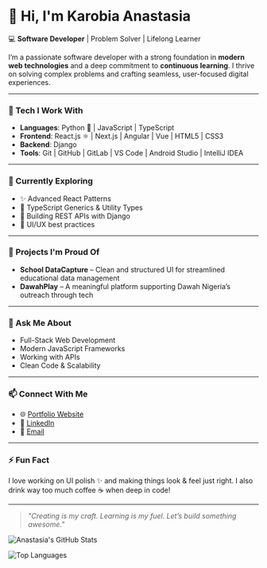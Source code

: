 <!--
**karobia-anastasia/karobia-anastasia** is a ✨ _special_ ✨ repository because its `README.md` (this file) appears on your GitHub profile.
-->

# 👋 Hi, I'm Karobia Anastasia

💻 **Software Developer** | Problem Solver | Lifelong Learner

I’m a passionate software developer with a strong foundation in **modern web technologies** and a deep commitment to **continuous learning**. I thrive on solving complex problems and crafting seamless, user-focused digital experiences.

---

### 🔧 Tech I Work With

- **Languages**: Python 🐍 | JavaScript | TypeScript  
- **Frontend**: React.js ⚛️ | Next.js | Angular | Vue | HTML5 | CSS3  
- **Backend**: Django  
- **Tools**: Git | GitHub | GitLab | VS Code | Android Studio | IntelliJ IDEA

---

### 🌱 Currently Exploring

- ✨ Advanced React Patterns
- 🧩 TypeScript Generics & Utility Types
- 🧪 Building REST APIs with Django
- 🎨 UI/UX best practices

---

### 🚀 Projects I'm Proud Of

- **School DataCapture** – Clean and structured UI for streamlined educational data management
- **DawahPlay** – A meaningful platform supporting Dawah Nigeria’s outreach through tech

---

### 💬 Ask Me About

- Full-Stack Web Development
- Modern JavaScript Frameworks
- Working with APIs
- Clean Code & Scalability

---

### 📫 Connect With Me

- 🌐 [Portfolio Website](https://anakarobiaportfolio.netlify.app/)
- 💼 [LinkedIn](https://linkedin.com/in/karobia-anastasia)
- 📧 [Email](mailto:karobiaannah@gmail.com)

---

### ⚡ Fun Fact

I love working on UI polish ✨ and making things look & feel just right. I also drink way too much coffee ☕ when deep in code!

---

> _"Creating is my craft. Learning is my fuel. Let’s build something awesome."_


![Anastasia's GitHub Stats](https://github-readme-stats.vercel.app/api?username=karobia-anastasia&show_icons=true&theme=tokyonight)

![Top Languages](https://github-readme-stats.vercel.app/api/top-langs/?username=karobia-anastasia&layout=compact&theme=tokyonight)

